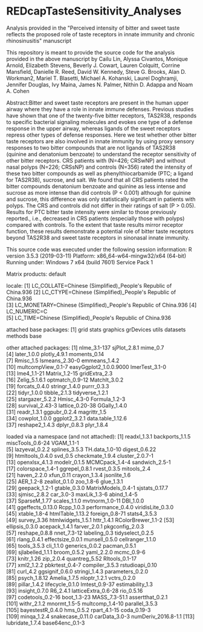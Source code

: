 # REDcapTasteSensitivity_Analyses
Analysis provided in the "Perceived intensity of bitter and sweet taste reflects the proposed role of taste receptors in innate immunity and chronic rhinosinusitis" manuscript

This repository is meant to provide the source code for the analysis provided in the above manuscript by Cailu Lin, Alyssa Civantos, Monique Arnold, Elizabeth Stevens, Beverly J. Cowart, Lauren Colquitt, Corrine Mansfield, Danielle R. Reed, David W. Kennedy, Steve G. Brooks, Alan D. Workman2, Mariel T. Blasetti, Michael A. Kohanski, Laurel Doghramji, Jennifer Douglas, Ivy Maina, James N. Palmer, Nithin D. Adappa and Noam A. Cohen

Abstract:Bitter and sweet taste receptors are present in the human upper airway where they have a role in innate immune defenses. Previous studies have shown that one of the twenty-five bitter receptors, TAS2R38, responds to specific bacterial signaling molecules and evokes one type of a defense response in the upper airway, whereas ligands of the sweet receptors repress other types of defense responses. Here we test whether other bitter taste receptors are also involved in innate immunity by using proxy sensory responses to two bitter compounds that are not ligands of TAS2R38 (quinine and denatonium benzoate) to understand the receptor sensitivity of other bitter receptors. CRS patients with (N=426; CRSwNP) and without nasal polyps (N=226; CRSsNP) and controls (N=356) rated the intensity of these two bitter compounds as well as phenylthiocarbamide (PTC; a ligand for TAS2R38), sucrose, and salt. We found that all CRS patients rated the bitter compounds denatonium benzoate and quinine as less intense and sucrose as more intense than did controls (P < 0.001) although for quinine and sucrose, this difference was only statistically significant in patients with polyps. The CRS and controls did not differ in their ratings of salt (P > 0.05). Results for PTC bitter taste intensity were similar to those previously reported., i.e., decreased in CRS patients (especially those with polyps) compared with controls. To the extent that taste results mirror receptor function, these results demonstrate a potential role of bitter taste receptors beyond TAS2R38 and sweet taste receptors in sinonasal innate immunity. 


This source code was executed under the following session information:
R version 3.5.3 (2019-03-11)
Platform: x86_64-w64-mingw32/x64 (64-bit)
Running under: Windows 7 x64 (build 7601) Service Pack 1

Matrix products: default

locale:
[1] LC_COLLATE=Chinese (Simplified)_People's Republic of China.936 
[2] LC_CTYPE=Chinese (Simplified)_People's Republic of China.936   
[3] LC_MONETARY=Chinese (Simplified)_People's Republic of China.936
[4] LC_NUMERIC=C                                                   
[5] LC_TIME=Chinese (Simplified)_People's Republic of China.936    

attached base packages:
[1] grid      stats     graphics  grDevices utils     datasets  methods   base     

other attached packages:
 [1] nlme_3.1-137           sjPlot_2.8.1           mime_0.7              
 [4] later_1.0.0            plotly_4.9.1           moments_0.14          
 [7] Rmisc_1.5              lsmeans_2.30-0         emmeans_1.4.2         
[10] multcompView_0.1-7     easyGgplot2_1.0.0.9000 lmerTest_3.1-0        
[13] lme4_1.1-21            Matrix_1.2-15          gridExtra_2.3         
[16] Zelig_5.1.6.1          optmatch_0.9-12        MatchIt_3.0.2         
[19] forcats_0.4.0          stringr_1.4.0          purrr_0.3.3           
[22] tidyr_1.0.0            tibble_2.1.3           tidyverse_1.2.1       
[25] stargazer_5.2.2        Hmisc_4.3-0            Formula_1.2-3         
[28] survival_2.43-3        lattice_0.20-38        GGally_1.4.0          
[31] readr_1.3.1            ggpubr_0.2.4           magrittr_1.5          
[34] cowplot_1.0.0          ggplot2_3.2.1          data.table_1.12.6     
[37] reshape2_1.4.3         dplyr_0.8.3            plyr_1.8.4            

loaded via a namespace (and not attached):
  [1] readxl_1.3.1        backports_1.1.5     miscTools_0.6-24    VGAM_1.1-1         
  [5] lazyeval_0.2.2      splines_3.5.3       TH.data_1.0-10      digest_0.6.22      
  [9] htmltools_0.4.0     svd_0.5             checkmate_1.9.4     cluster_2.0.7-1    
 [13] openxlsx_4.1.3      modelr_0.1.5        MCMCpack_1.4-4      sandwich_2.5-1     
 [17] colorspace_1.4-1    ggrepel_0.8.1       rvest_0.3.5         mitools_2.4        
 [21] haven_2.2.0         xfun_0.11           crayon_1.3.4        jsonlite_1.6       
 [25] AER_1.2-8           zeallot_0.1.0       zoo_1.8-6           glue_1.3.1         
 [29] geepack_1.2-1       gtable_0.3.0        MatrixModels_0.4-1  sjstats_0.17.7     
 [33] sjmisc_2.8.2        car_3.0-3           maxLik_1.3-6        abind_1.4-5        
 [37] SparseM_1.77        scales_1.1.0        mvtnorm_1.0-11      DBI_1.0.0          
 [41] ggeffects_0.13.0    Rcpp_1.0.3          performance_0.4.0   viridisLite_0.3.0  
 [45] xtable_1.8-4        htmlTable_1.13.2    foreign_0.8-71      stats4_3.5.3       
 [49] survey_3.36         htmlwidgets_1.5.1   httr_1.4.1          RColorBrewer_1.1-2 
 [53] ellipsis_0.3.0      acepack_1.4.1       farver_2.0.1        pkgconfig_2.0.3    
 [57] reshape_0.8.8       nnet_7.3-12         labeling_0.3        tidyselect_0.2.5   
 [61] rlang_0.4.1         effectsize_0.0.1    munsell_0.5.0       cellranger_1.1.0   
 [65] tools_3.5.3         cli_1.1.0           generics_0.0.2      pacman_0.5.1       
 [69] sjlabelled_1.1.1    broom_0.5.2         yaml_2.2.0          mcmc_0.9-6         
 [73] knitr_1.26          zip_2.0.4           quantreg_5.52       RItools_0.1-17     
 [77] xml2_1.2.2          pbkrtest_0.4-7      compiler_3.5.3      rstudioapi_0.10    
 [81] curl_4.2            ggsignif_0.6.0      stringi_1.4.3       parameters_0.2.0   
 [85] psych_1.8.12        Amelia_1.7.5        nloptr_1.2.1        vctrs_0.2.0        
 [89] pillar_1.4.2        lifecycle_0.1.0     lmtest_0.9-37       estimability_1.3   
 [93] insight_0.7.0       R6_2.4.1            latticeExtra_0.6-28 rio_0.5.16         
 [97] codetools_0.2-16    boot_1.3-23         MASS_7.3-51.1       assertthat_0.2.1   
[101] withr_2.1.2         mnormt_1.5-5        multcomp_1.4-10     parallel_3.5.3     
[105] bayestestR_0.4.0    hms_0.5.2           rpart_4.1-15        coda_0.19-3        
[109] minqa_1.2.4         snakecase_0.11.0    carData_3.0-3       numDeriv_2016.8-1.1
[113] lubridate_1.7.4     base64enc_0.1-3 
